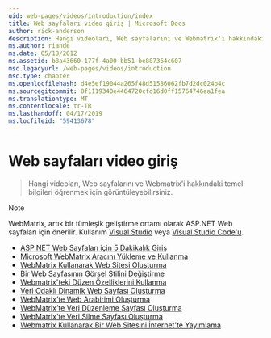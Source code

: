 ```yaml
---
uid: web-pages/videos/introduction/index
title: Web sayfaları video giriş | Microsoft Docs
author: rick-anderson
description: Hangi videoları, Web sayfalarını ve Webmatrix'i hakkındaki temel bilgileri öğrenmek için görüntüleyebilirsiniz.
ms.author: riande
ms.date: 05/18/2012
ms.assetid: b8a43660-177f-4a00-bb51-be887364c607
msc.legacyurl: /web-pages/videos/introduction
msc.type: chapter
ms.openlocfilehash: d4e5ef19044a265f48d51586062fb7d2dc024b4c
ms.sourcegitcommit: 0f1119340e4464720cfd16d0ff15764746ea1fea
ms.translationtype: MT
ms.contentlocale: tr-TR
ms.lasthandoff: 04/17/2019
ms.locfileid: "59413678"
---
```

# <a name="introduction-to-web-pages-videos"></a>Web sayfaları video giriş

> Hangi videoları, Web sayfalarını ve Webmatrix'i hakkındaki temel bilgileri öğrenmek için görüntüleyebilirsiniz.

> [!NOTE] 
> WebMatrix, artık bir tümleşik geliştirme ortamı olarak ASP.NET Web sayfaları için önerilir. Kullanım [Visual Studio](xref:aspnet/web-pages/overview/getting-started/program-asp-net-web-pages-in-visual-studio) veya [Visual Studio Code'u](https://code.visualstudio.com/).


- [ASP.NET Web Sayfaları için 5 Dakikalık Giriş](5-minute-introduction-to-aspnet-web-pages.md)
- [Microsoft WebMatrix Aracını Yükleme ve Kullanma](install-and-use-the-microsoft-webmatrix-tool.md)
- [WebMatrix Kullanarak Web Sitesi Oluşturma](create-a-website-using-webmatrix.md)
- [Bir Web Sayfasının Görsel Stilini Değiştirme](change-the-visual-style-of-a-web-page.md)
- [Webmatrix'teki Düzen Özelliklerini Kullanma](use-the-layout-features-in-webmatrix.md)
- [Veri Odaklı Dinamik Web Sayfası Oluşturma](create-a-data-driven-dynamic-web-page.md)
- [WebMatrix’te Web Arabirimi Oluşturma](create-a-web-interface-in-webmatrix.md)
- [WebMatrix’te Veri Düzenleme Sayfası Oluşturma](create-an-edit-data-page-in-webmatrix.md)
- [WebMatrix’te Veri Silme Sayfası Oluşturma](create-a-delete-data-page-in-webmatrix.md)
- [Webmatrix Kullanarak Bir Web Sitesini İnternet'te Yayımlama](publish-a-website-to-the-internet-using-webmatrix.md)
